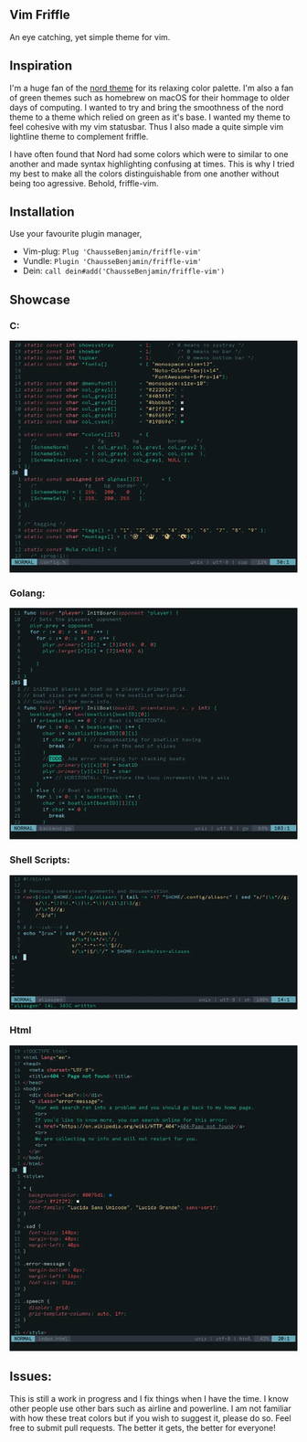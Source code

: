 Vim Friffle
---
An eye catching, yet simple theme for vim.

## Inspiration

I'm a huge fan of the [nord theme](nordtheme.com) for its relaxing color
palette. I'm also a fan of green themes such as homebrew on macOS for their
hommage to older days of computing. I wanted to try and bring the smoothness
of the nord theme to a theme which relied on green as it's base. I wanted my
theme to feel cohesive with my vim statusbar. Thus I also made a quite simple
vim lightline theme to complement friffle.

I have often found that Nord had some colors which were to similar to one
another and made syntax highlighting confusing at times. This is why I tried
my best to make all the  colors distinguishable from one another without being
too agressive. Behold, friffle-vim.

## Installation

Use your favourite plugin manager,
- Vim-plug: `Plug 'ChausseBenjamin/friffle-vim'`
- Vundle: `Plugin 'ChausseBenjamin/friffle-vim'`
- Dein: `call dein#add('ChausseBenjamin/friffle-vim')`

## Showcase

### C:
![friffle-vim with C](./resources/friffle-C.webp)
### Golang:
![friffle-vim with Go](./resources/friffle-go.webp)
### Shell Scripts:
![friffle-vim with Shell Scripts](./resources/friffle-shell.webp)
### Html
![friffle-vim with Html](./resources/friffle-html.webp)

## Issues:

This is still a work in progress and I fix things when I have the time.  I
know other people use other bars such as airline and powerline. I am not
familiar with how these treat colors but if you wish to suggest it, please do
so. Feel free to submit pull requests. The better it gets, the better for
everyone!
